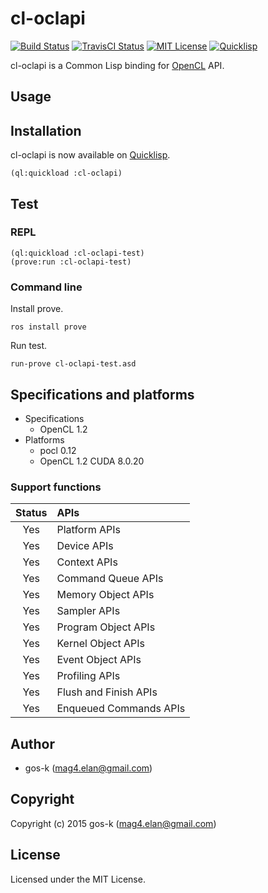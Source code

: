 # cl-oclapi

[![Build Status](https://circleci.com/gh/gos-k/cl-oclapi.svg?style=shield)](https://circleci.com/gh/gos-k/cl-oclapi)
[![TravisCI Status](https://travis-ci.org/gos-k/cl-oclapi.svg?branch=master)](https://travis-ci.org/gos-k/cl-oclapi)
[![MIT License](http://img.shields.io/badge/license-MIT-blue.svg?style=flat)](http://opensource.org/licenses/mit-license.php)
[![Quicklisp](http://quickdocs.org/badge/cl-oclapi.svg)](http://quickdocs.org/cl-oclapi/)

cl-oclapi is a Common Lisp binding for [OpenCL](https://www.khronos.org/opencl/) API.

## Usage

## Installation

cl-oclapi is now available on [Quicklisp](https://www.quicklisp.org).

```
(ql:quickload :cl-oclapi)
```

## Test

### REPL

```
(ql:quickload :cl-oclapi-test)
(prove:run :cl-oclapi-test)
```

### Command line

Install prove.

```
ros install prove
```

Run test.

```
run-prove cl-oclapi-test.asd
```

## Specifications and platforms

* Specifications
  * OpenCL 1.2
* Platforms
  * pocl 0.12
  * OpenCL 1.2 CUDA 8.0.20

### Support functions

| Status | APIs |
|:------:|:-----|
| Yes    | Platform APIs |
| Yes    | Device APIs |
| Yes    | Context APIs |
| Yes    | Command Queue APIs |
| Yes    | Memory Object APIs |
| Yes    | Sampler APIs |
| Yes    | Program Object APIs |
| Yes    | Kernel Object APIs |
| Yes    | Event Object APIs |
| Yes    | Profiling APIs |
| Yes    | Flush and Finish APIs |
| Yes    | Enqueued Commands APIs |

## Author

* gos-k (mag4.elan@gmail.com)

## Copyright

Copyright (c) 2015 gos-k (mag4.elan@gmail.com)

## License

Licensed under the MIT License.
